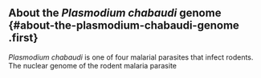 About the *Plasmodium chabaudi* genome {#about-the-plasmodium-chabaudi-genome .first}
--------------------------------------

*Plasmodium chabaudi* is one of four malarial parasites that infect
rodents. The nuclear genome of the rodent malaria parasite
